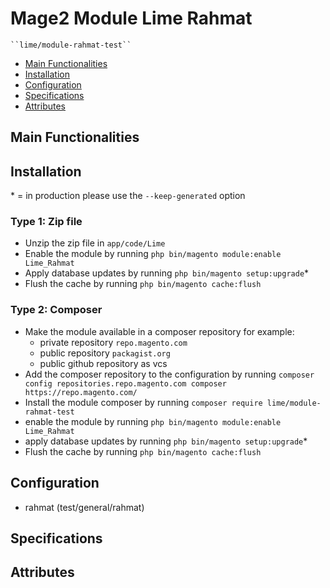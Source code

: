 # Mage2 Module Lime Rahmat

    ``lime/module-rahmat-test``

 - [Main Functionalities](#markdown-header-main-functionalities)
 - [Installation](#markdown-header-installation)
 - [Configuration](#markdown-header-configuration)
 - [Specifications](#markdown-header-specifications)
 - [Attributes](#markdown-header-attributes)


## Main Functionalities


## Installation
\* = in production please use the `--keep-generated` option

### Type 1: Zip file

 - Unzip the zip file in `app/code/Lime`
 - Enable the module by running `php bin/magento module:enable Lime_Rahmat`
 - Apply database updates by running `php bin/magento setup:upgrade`\*
 - Flush the cache by running `php bin/magento cache:flush`

### Type 2: Composer

 - Make the module available in a composer repository for example:
    - private repository `repo.magento.com`
    - public repository `packagist.org`
    - public github repository as vcs
 - Add the composer repository to the configuration by running `composer config repositories.repo.magento.com composer https://repo.magento.com/`
 - Install the module composer by running `composer require lime/module-rahmat-test`
 - enable the module by running `php bin/magento module:enable Lime_Rahmat`
 - apply database updates by running `php bin/magento setup:upgrade`\*
 - Flush the cache by running `php bin/magento cache:flush`


## Configuration

 - rahmat (test/general/rahmat)


## Specifications




## Attributes



